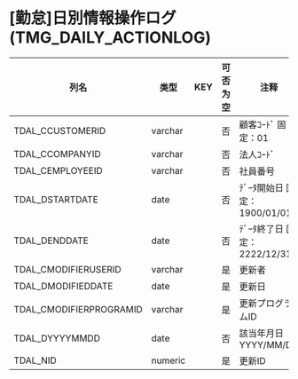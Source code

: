# [勤怠]日別情報操作ログ(TMG_DAILY_ACTIONLOG)
| 列名   | 类型   | KEY  | 可否为空 | 注释   |
| ---- | ---- | ---- | ---- | ---- |
|TDAL_CCUSTOMERID|varchar||否|顧客ｺｰﾄﾞ                        固定：01|
|TDAL_CCOMPANYID|varchar||否|法人ｺｰﾄﾞ|
|TDAL_CEMPLOYEEID|varchar||否|社員番号|
|TDAL_DSTARTDATE|date||否|ﾃﾞｰﾀ開始日                       固定：1900/01/01|
|TDAL_DENDDATE|date||否|ﾃﾞｰﾀ終了日                       固定：2222/12/31|
|TDAL_CMODIFIERUSERID|varchar||是|更新者|
|TDAL_DMODIFIEDDATE|date||是|更新日|
|TDAL_CMODIFIERPROGRAMID|varchar||是|更新プログラムID|
|TDAL_DYYYYMMDD|date||否|該当年月日                         YYYY/MM/DD|
|TDAL_NID|numeric||是|更新ID|

